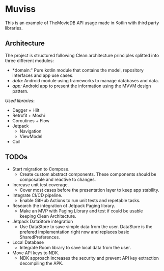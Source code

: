 # Muviss
This is an example of TheMovieDB API usage made in Kotlin with third party libraries.

## Architecture
The project is structured following Clean architecture principles splitted into three different modules:
- *domain:" Pure kotlin module that contains the model, repository interfaces and app use cases.
- *data:* Android module using frameworks to manage databases and data.
- *app:* Android app to present the information using the MVVM design pattern.


*Used libraries*:
- Dagger + Hilt
- Retrofit + Moshi
- Coroutines + Flow
- Jetpack
    + Navigation
    + ViewModel
- Coil


## TODOs
- Start migration to Compose.
    + Create custom abstract components. These components should be composable and reactive to changes. 
- Increase unit test coverage.
    + Cover most cases before the presentation layer to keep app stability.
- Integrate CI/CD pipeline.
    + Enable GitHub Actions to run unit tests and repetable tasks.
- Research the integration of Jetpack Paging library.
    + Make an MVP with Paging Library and test if could be usable keeping Clean Architecture.
- Jetpack DataStore integration
    + Use DataStore to save simple data from the user. DataStore is the prefered implementation right now and replaces basic SharedPreferences.
- Local Database
    + Integrate Room library to save local data from the user.
- Move API keys to NDK.
    + NDK approach increases the security and prevent API key extraction decompiling the APK.
